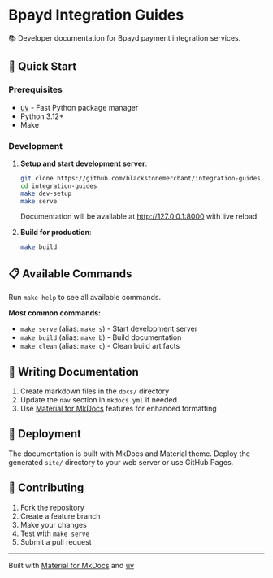# Bpayd Integration Guides

📚 Developer documentation for Bpayd payment integration services.

## 🚀 Quick Start

### Prerequisites

- [uv](https://github.com/astral-sh/uv) - Fast Python package manager
- Python 3.12+
- Make

### Development

1. **Setup and start development server**:

   ```bash
   git clone https://github.com/blackstonemerchant/integration-guides.git
   cd integration-guides
   make dev-setup
   make serve
   ```

   Documentation will be available at <http://127.0.0.1:8000> with live reload.

2. **Build for production**:

   ```bash
   make build
   ```

## 📋 Available Commands

Run `make help` to see all available commands.

**Most common commands:**

- `make serve` (alias: `make s`) - Start development server
- `make build` (alias: `make b`) - Build documentation
- `make clean` (alias: `make c`) - Clean build artifacts

## 📖 Writing Documentation

1. Create markdown files in the `docs/` directory
2. Update the `nav` section in `mkdocs.yml` if needed
3. Use [Material for MkDocs](https://squidfunk.github.io/mkdocs-material/) features for enhanced formatting

## 🚀 Deployment

The documentation is built with MkDocs and Material theme. Deploy the generated `site/` directory to your web server or use GitHub Pages.

## 🤝 Contributing

1. Fork the repository
2. Create a feature branch
3. Make your changes
4. Test with `make serve`
5. Submit a pull request

---

Built with [Material for MkDocs](https://squidfunk.github.io/mkdocs-material/) and [uv](https://github.com/astral-sh/uv)
